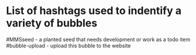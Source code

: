 # List of hashtags used to indentify a variety of bubbles

#MMSseed - a planted seed that needs development or work as a todo item
#bubble-upload - upload this bubble to the website 
